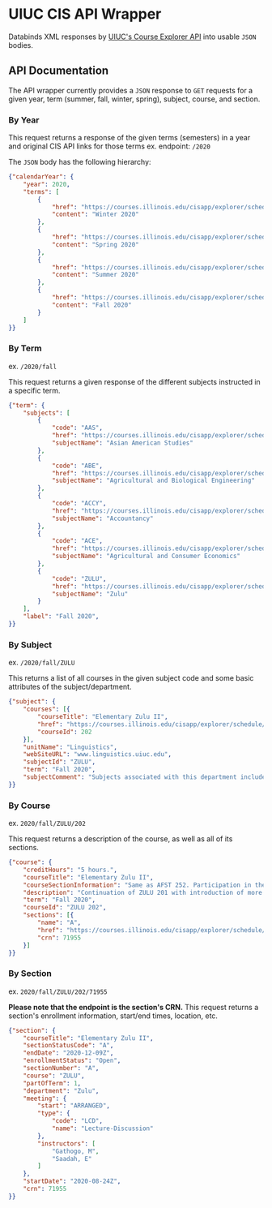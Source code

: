 # UIUC CIS API Wrapper

Databinds XML responses by [UIUC's Course Explorer API](https://courses.illinois.edu/cisdocs/) into usable `JSON` bodies.

## API Documentation

The API wrapper currently provides a `JSON` response to `GET` requests for a given year, term (summer, fall, winter, spring), subject, course, and section.

### By Year
This request returns a response of the given terms (semesters) in a year and original CIS API links for those terms
ex. endpoint: `/2020`

The `JSON` body has the following hierarchy:

```json
{"calendarYear": {
    "year": 2020,
    "terms": [
        {
            "href": "https://courses.illinois.edu/cisapp/explorer/schedule/2020/winter.xml",
            "content": "Winter 2020"
        },
        {
            "href": "https://courses.illinois.edu/cisapp/explorer/schedule/2020/spring.xml",
            "content": "Spring 2020"
        },
        {
            "href": "https://courses.illinois.edu/cisapp/explorer/schedule/2020/summer.xml",
            "content": "Summer 2020"
        },
        {
            "href": "https://courses.illinois.edu/cisapp/explorer/schedule/2020/fall.xml",
            "content": "Fall 2020"
        }
    ]
}}
```

### By Term

ex. `/2020/fall`

This request returns a given response of the different subjects instructed in a specific term.

```json
{"term": {
    "subjects": [
        {
            "code": "AAS",
            "href": "https://courses.illinois.edu/cisapp/explorer/schedule/2020/fall/AAS.xml",
            "subjectName": "Asian American Studies"
        },
        {
            "code": "ABE",
            "href": "https://courses.illinois.edu/cisapp/explorer/schedule/2020/fall/ABE.xml",
            "subjectName": "Agricultural and Biological Engineering"
        },
        {
            "code": "ACCY",
            "href": "https://courses.illinois.edu/cisapp/explorer/schedule/2020/fall/ACCY.xml",
            "subjectName": "Accountancy"
        },
        {
            "code": "ACE",
            "href": "https://courses.illinois.edu/cisapp/explorer/schedule/2020/fall/ACE.xml",
            "subjectName": "Agricultural and Consumer Economics"
        },
        {
            "code": "ZULU",
            "href": "https://courses.illinois.edu/cisapp/explorer/schedule/2020/fall/ZULU.xml",
            "subjectName": "Zulu"
        }
    ],
    "label": "Fall 2020",
}}
```

### By Subject

ex. `/2020/fall/ZULU`

This returns a list of all courses in the given subject code and some basic attributes of the subject/department.

```json
{"subject": {
    "courses": [{
        "courseTitle": "Elementary Zulu II",
        "href": "https://courses.illinois.edu/cisapp/explorer/schedule/2020/fall/ZULU/202.xml",
        "courseId": 202
    }],
    "unitName": "Linguistics",
    "webSiteURL": "www.linguistics.uiuc.edu",
    "subjectId": "ZULU",
    "term": "Fall 2020",
    "subjectComment": "Subjects associated with this department include: Arabic (ARAB), Bamana (BMNA), English as an International Language (EIL), English as a Second Language (ESL), Modern Greek (GRKM), Hindi (HNDI), Lingala (LGLA), Linguistics (LING), Persian (PERS), Sanskrit (SNSK), Swahili (SWAH), Turkish (TURK), Wolof (WLOF), and Zulu (ZULU)."
}}
```

### By Course

ex. `2020/fall/ZULU/202`

This request returns a description of the course, as well as all of its sections.

```json
{"course": {
    "creditHours": "5 hours.",
    "courseTitle": "Elementary Zulu II",
    "courseSectionInformation": "Same as AFST 252. Participation in the language laboratory is required. Prerequisite: ZULU 201.",
    "description": "Continuation of ZULU 201 with introduction of more advanced grammar; emphasis on more fluency in speaking, reading, and writing simple sentences in standard Zulu. Same as AFST 252. Participation in the language laboratory is required. Prerequisite: ZULU 201.",
    "term": "Fall 2020",
    "courseId": "ZULU 202",
    "sections": [{
        "name": "A",
        "href": "https://courses.illinois.edu/cisapp/explorer/schedule/2020/fall/ZULU/202/71955.xml",
        "crn": 71955
    }]
}}
```

### By Section

ex. `2020/fall/ZULU/202/71955`

**Please note that the endpoint is the section's CRN.** This request returns a section's enrollment information, 
start/end times, location, etc.

```json
{"section": {
    "courseTitle": "Elementary Zulu II",
    "sectionStatusCode": "A",
    "endDate": "2020-12-09Z",
    "enrollmentStatus": "Open",
    "sectionNumber": "A",
    "course": "ZULU",
    "partOfTerm": 1,
    "department": "Zulu",
    "meeting": {
        "start": "ARRANGED",
        "type": {
            "code": "LCD",
            "name": "Lecture-Discussion"
        },
        "instructors": [
            "Gathogo, M",
            "Saadah, E"
        ]
    },
    "startDate": "2020-08-24Z",
    "crn": 71955
}}
```